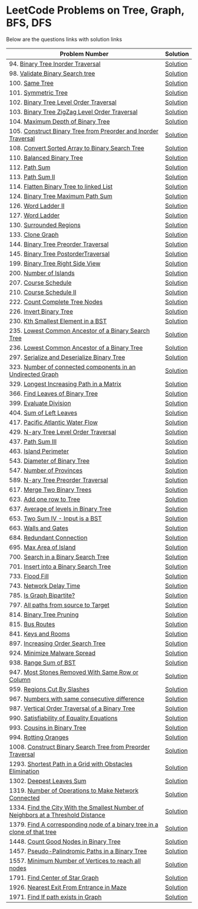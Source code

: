 # LeetCode Problems on Tree, Graph, BFS, DFS

Below are the questions links with solution links

| Problem Number                                                                                                                                                                                  | Solution                                                                                                                                                                                |
| ----------------------------------------------------------------------------------------------------------------------------------------------------------------------------------------------- | --------------------------------------------------------------------------------------------------------------------------------------------------------------------------------------- |
| 94. [Binary Tree Inorder Traversal](https://leetcode.com/problems/binary-tree-inorder-traversal)                                                                                                | [Solution](https://github.com/HarshOza36/LeetCode_Problems/blob/main/Tree%2C%20Graph%2C%20BFS%2C%20DFS/P94%20-%20binaryTreeInorderTraversal.py)                                         |
| 98. [Validate Binary Search tree](https://leetcode.com/problems/validate-binary-search-tree)                                                                                                    | [Solution](https://github.com/HarshOza36/LeetCode_Problems/blob/main/Tree%2C%20Graph%2C%20BFS%2C%20DFS/P98%20-%20validateBinarySearchTree.py)                                           |
| 100. [Same Tree](https://leetcode.com/problems/same-tree)                                                                                                                                       | [Solution](https://github.com/HarshOza36/LeetCode_Problems/blob/main/Tree%2C%20Graph%2C%20BFS%2C%20DFS/P100%20-%20sameTree.py)                                                          |
| 101. [Symmetric Tree](https://leetcode.com/problems/symmetric-tree/)                                                                                                                            | [Solution](https://github.com/HarshOza36/LeetCode_Problems/blob/main/Tree%2C%20Graph%2C%20BFS%2C%20DFS/P101%20-%20symmetricTree.py)                                                     |
| 102. [Binary Tree Level Order Traversal](https://leetcode.com/problems/binary-tree-level-order-traversal/)                                                                                      | [Solution](https://github.com/HarshOza36/LeetCode_Problems/blob/main/Tree%2C%20Graph%2C%20BFS%2C%20DFS/P102%20-%20binaryTreeLevelOrderTraversal.py)                                     |
| 103. [Binary Tree ZigZag Level Order Traversal](https://leetcode.com/problems/binary-tree-zigzag-level-order-traversal/)                                                                        | [Solution](https://github.com/HarshOza36/LeetCode_Problems/blob/main/Tree%2C%20Graph%2C%20BFS%2C%20DFS/P103%20-%20binaryTreeZigzagLevelOrderTraversal.py)                               |
| 104. [Maximum Depth of Binary Tree](https://leetcode.com/problems/maximum-depth-of-binary-tree)                                                                                                 | [Solution](https://github.com/HarshOza36/LeetCode_Problems/blob/main/Tree%2C%20Graph%2C%20BFS%2C%20DFS/P104%20-%20maxDepthofBinaryTree.py)                                              |
| 105. [Construct Binary Tree from Preorder and Inorder Traversal](https://leetcode.com/problems/construct-binary-tree-from-preorder-and-inorder-traversal)                                       | [Solution](https://github.com/HarshOza36/LeetCode_Problems/blob/main/Tree%2C%20Graph%2C%20BFS%2C%20DFS/P105%20-%20constructBinaryTreeFromPreorderAndInorderTraversal.py)                |
| 108. [Convert Sorted Array to Binary Search Tree](https://leetcode.com/problems/convert-sorted-array-to-binary-search-tree/)                                                                    | [Solution](https://github.com/HarshOza36/LeetCode_Problems/blob/main/Tree%2C%20Graph%2C%20BFS%2C%20DFS/P108%20-%20convertSortedArrayToBinarySearchTree.py)                              |
| 110. [Balanced Binary Tree](https://leetcode.com/problems/balanced-binary-tree/)                                                                                                                | [Solution](https://github.com/HarshOza36/LeetCode_Problems/blob/main/Tree%2C%20Graph%2C%20BFS%2C%20DFS/P110%20-%20balancedBinaryTree.py)                                                |
| 112. [Path Sum](https://leetcode.com/problems/path-sum/)                                                                                                                                        | [Solution](https://github.com/HarshOza36/LeetCode_Problems/blob/main/Tree%2C%20Graph%2C%20BFS%2C%20DFS/P112%20-%20pathSum.py)                                                           |
| 113. [Path Sum II](https://leetcode.com/problems/path-sum-ii/)                                                                                                                                  | [Solution](https://github.com/HarshOza36/LeetCode_Problems/blob/main/Tree%2C%20Graph%2C%20BFS%2C%20DFS/P113%20-%20pathSum_II.py)                                                        |
| 114. [Flatten Binary Tree to linked List](https://leetcode.com/problems/flatten-binary-tree-to-linked-list/)                                                                                    | [Solution](https://github.com/HarshOza36/LeetCode_Problems/blob/main/Tree%2C%20Graph%2C%20BFS%2C%20DFS/P114%20-%20flattenBinaryTreeToLinkedList.py)                                     |
| 124. [Binary Tree Maximum Path Sum](https://leetcode.com/problems/binary-tree-maximum-path-sum/)                                                                                                | [Solution](https://github.com/HarshOza36/LeetCode_Problems/blob/main/Tree%2C%20Graph%2C%20BFS%2C%20DFS/P124%20-%20binaryTreeMaximumPathSum.py)                                          |
| 126. [Word Ladder II](https://leetcode.com/problems/word-ladder-ii)                                                                                                                             | [Solution](https://github.com/HarshOza36/LeetCode_Problems/blob/main/Tree%2C%20Graph%2C%20BFS%2C%20DFS/P126%20-%20wordLadder_II.py)                                                     |
| 127. [Word Ladder](https://leetcode.com/problems/word-ladder)                                                                                                                                   | [Solution](https://github.com/HarshOza36/LeetCode_Problems/blob/main/Tree%2C%20Graph%2C%20BFS%2C%20DFS/P127%20-%20wordLadder.py)                                                        |
| 130. [Surrounded Regions](https://leetcode.com/problems/surrounded-regions/)                                                                                                                    | [Solution](https://github.com/HarshOza36/LeetCode_Problems/blob/main/Tree%2C%20Graph%2C%20BFS%2C%20DFS/P130%20-%20surroundedRegions.py)                                                 |
| 133. [Clone Graph](https://leetcode.com/problems/clone-graph)                                                                                                                                   | [Solution](https://github.com/HarshOza36/LeetCode_Problems/blob/main/Tree%2C%20Graph%2C%20BFS%2C%20DFS/P133%20-%20cloneGraph.py)                                                        |
| 144. [Binary Tree Preorder Traversal](https://leetcode.com/problems/binary-tree-preorder-traversal)                                                                                             | [Solution](https://github.com/HarshOza36/LeetCode_Problems/blob/main/Tree%2C%20Graph%2C%20BFS%2C%20DFS/P144%20-%20binaryTreePreorderTraversal.py)                                       |
| 145. [Binary Tree PostorderTraversal](https://leetcode.com/problems/binary-tree-postorder-traversal)                                                                                            | [Solution](https://github.com/HarshOza36/LeetCode_Problems/blob/main/Tree%2C%20Graph%2C%20BFS%2C%20DFS/P145%20-%20binaryTreePostorderTraversal.py)                                      |
| 199. [Binary Tree Right Side View](https://leetcode.com/problems/binary-tree-right-side-view/)                                                                                                  | [Solution](https://github.com/HarshOza36/LeetCode_Problems/blob/main/Tree%2C%20Graph%2C%20BFS%2C%20DFS/P199%20-%20binaryTreeRightSideView.py)                                           |
| 200. [Number of Islands](https://leetcode.com/problems/number-of-islands/)                                                                                                                      | [Solution](https://github.com/HarshOza36/LeetCode_Problems/blob/main/Tree%2C%20Graph%2C%20BFS%2C%20DFS/P200%20-%20numberOfIslands.py)                                                   |
| 207. [Course Schedule](https://leetcode.com/problems/course-schedule/)                                                                                                                          | [Solution](https://github.com/HarshOza36/LeetCode_Problems/blob/main/Tree%2C%20Graph%2C%20BFS%2C%20DFS/P207%20-%20courseSchedule.py)                                                    |
| 210. [Course Schedule II](https://leetcode.com/problems/course-schedule-ii/)                                                                                                                    | [Solution](https://github.com/HarshOza36/LeetCode_Problems/blob/main/Tree%2C%20Graph%2C%20BFS%2C%20DFS/P210%20-%20courseSchedule_II.py)                                                 |
| 222. [Count Complete Tree Nodes](https://leetcode.com/problems/count-complete-tree-nodes/)                                                                                                      | [Solution](https://github.com/HarshOza36/LeetCode_Problems/blob/main/Tree%2C%20Graph%2C%20BFS%2C%20DFS/P222%20-%20countCompleteTreeNodes.py)                                            |
| 226. [Invert Binary Tree](https://leetcode.com/problems/invert-binary-tree/)                                                                                                                    | [Solution](https://github.com/HarshOza36/LeetCode_Problems/blob/main/Tree%2C%20Graph%2C%20BFS%2C%20DFS/P226%20-%20invertBinaryTree.py)                                                  |
| 230. [Kth Smallest Element in a BST](https://leetcode.com/problems/kth-smallest-element-in-a-bst/)                                                                                              | [Solution](https://github.com/HarshOza36/LeetCode_Problems/blob/main/Tree%2C%20Graph%2C%20BFS%2C%20DFS/P230%20-%20kthSmallestElementInaBST.py)                                          |
| 235. [Lowest Common Ancestor of a Binary Search Tree](https://leetcode.com/problems/lowest-common-ancestor-of-a-binary-search-tree/)                                                            | [Solution](https://github.com/HarshOza36/LeetCode_Problems/blob/main/Tree%2C%20Graph%2C%20BFS%2C%20DFS/P235%20-%20lowestCommonAncestorOfABinarySearchTree.py)                           |
| 236. [Lowest Common Ancestor of a Binary Tree](https://leetcode.com/problems/lowest-common-ancestor-of-a-binary-tree)                                                                           | [Solution](https://github.com/HarshOza36/LeetCode_Problems/blob/main/Tree%2C%20Graph%2C%20BFS%2C%20DFS/P236%20-%20lowestCommonAncestorOfABinaryTree.py)                                 |
| 297. [Serialize and Deserialize Binary Tree](https://leetcode.com/problems/serialize-and-deserialize-binary-tree/)                                                                              | [Solution](https://github.com/HarshOza36/LeetCode_Problems/blob/main/Tree%2C%20Graph%2C%20BFS%2C%20DFS/P297%20-%20serializeAndDeserializeBinaryTree.py)                                 |
| 323. [Number of connected components in an Undirected Graph](https://leetcode.com/problems/number-of-connected-components-in-an-undirected-graph)                                               | [Solution](https://github.com/HarshOza36/LeetCode_Problems/blob/main/Tree%2C%20Graph%2C%20BFS%2C%20DFS/P323%20-%20numberOfConnectedComponentsInAnUndirectedGraph.py)                    |
| 329. [Longest Increasing Path in a Matrix](https://leetcode.com/problems/longest-increasing-path-in-a-matrix/description/)                                                                      | [Solution](https://github.com/HarshOza36/LeetCode_Problems/blob/main/Tree%2C%20Graph%2C%20BFS%2C%20DFS/P329%20-%20longestIncreasingPathInAMatrix.py)                                                                                                                                                                            |
| 366. [Find Leaves of Binary Tree](https://leetcode.com/problems/find-leaves-of-binary-tree/)                                                                                                    | [Solution](https://github.com/HarshOza36/LeetCode_Problems/blob/main/Tree%2C%20Graph%2C%20BFS%2C%20DFS/P366%20-%20findLeavesOfBinaryTree.py)                                            |
| 399. [Evaluate Division](https://leetcode.com/problems/evaluate-division)                                                                                                                       | [Solution](https://github.com/HarshOza36/LeetCode_Problems/blob/main/Tree%2C%20Graph%2C%20BFS%2C%20DFS/P399%20-%20evaluateDivision.py)                                                  |
| 404. [Sum of Left Leaves](https://leetcode.com/problems/sum-of-left-leaves/)                                                                                                                    | [Solution](https://github.com/HarshOza36/LeetCode_Problems/blob/main/Tree%2C%20Graph%2C%20BFS%2C%20DFS/P404%20-%20sumOfLeftLeaves.py)                                                   |
| 417. [Pacific Atlantic Water Flow](https://leetcode.com/problems/pacific-atlantic-water-flow)                                                                                                   | [Solution](https://github.com/HarshOza36/LeetCode_Problems/blob/main/Tree%2C%20Graph%2C%20BFS%2C%20DFS/P417%20-%20pacificAtlanticWaterFlow.py)                                          |
| 429. [N-ary Tree Level Order Traversal](https://leetcode.com/problems/n-ary-tree-level-order-traversal/)                                                                                        | [Solution](https://github.com/HarshOza36/LeetCode_Problems/blob/main/Tree%2C%20Graph%2C%20BFS%2C%20DFS/P429%20-%20n_aryTreeLevelOrderTraversal.py)                                      |
| 437. [Path Sum III](https://leetcode.com/problems/path-sum-iii/)                                                                                                                                | [Solution](https://github.com/HarshOza36/LeetCode_Problems/blob/main/Tree%2C%20Graph%2C%20BFS%2C%20DFS/P437%20-%20pathSum_III.py)                                                       |
| 463. [Island Perimeter](https://leetcode.com/problems/island-perimeter/)                                                                                                                        | [Solution](https://github.com/HarshOza36/LeetCode_Problems/blob/main/Tree%2C%20Graph%2C%20BFS%2C%20DFS/P463%20-%20islandPerimeter.py)                                                   |
| 543. [Diameter of Binary Tree](https://leetcode.com/problems/diameter-of-binary-tree)                                                                                                           | [Solution](https://github.com/HarshOza36/LeetCode_Problems/blob/main/Tree%2C%20Graph%2C%20BFS%2C%20DFS/P543%20-%20diameterOfBinaryTree.py)                                              |
| 547. [Number of Provinces](https://leetcode.com/problems/number-of-provinces)                                                                                                                   | [Solution](https://github.com/HarshOza36/LeetCode_Problems/blob/main/Tree%2C%20Graph%2C%20BFS%2C%20DFS/P547%20-%20numberOfProvinces.py)                                                 |
| 589. [N-ary Tree Preorder Traversal](https://leetcode.com/problems/n-ary-tree-preorder-traversal/)                                                                                              | [Solution](https://github.com/HarshOza36/LeetCode_Problems/blob/main/Tree%2C%20Graph%2C%20BFS%2C%20DFS/P589%20-%20n_aryTreePreorderTraversal.py)                                        |
| 617. [Merge Two Binary Trees](https://leetcode.com/problems/merge-two-binary-trees)                                                                                                             | [Solution](https://github.com/HarshOza36/LeetCode_Problems/blob/main/Tree%2C%20Graph%2C%20BFS%2C%20DFS/P617%20-%20mergeTwoBinaryTrees.py)                                               |
| 623. [Add one row to Tree](https://leetcode.com/problems/add-one-row-to-tree/)                                                                                                                  | [Solution](https://github.com/HarshOza36/LeetCode_Problems/blob/main/Tree%2C%20Graph%2C%20BFS%2C%20DFS/P623%20-%20addOneRowToTree.py)                                                   |
| 637. [Average of levels in Binary Tree](https://leetcode.com/problems/average-of-levels-in-binary-tree/)                                                                                        | [Solution](https://github.com/HarshOza36/LeetCode_Problems/blob/main/Tree%2C%20Graph%2C%20BFS%2C%20DFS/P637%20-%20averageOfLevelsInBinaryTree.py)                                       |
| 653. [Two Sum IV - Input is a BST](https://leetcode.com/problems/two-sum-iv-input-is-a-bst)                                                                                                     | [Solution](https://github.com/HarshOza36/LeetCode_Problems/blob/main/Tree%2C%20Graph%2C%20BFS%2C%20DFS/P653%20-%20TwoSumIV_InputIsBST.py)                                               |
| 663. [Walls and Gates](https://leetcode.com/problems/walls-and-gates/)                                                                                                                          | [Solution](https://github.com/HarshOza36/LeetCode_Problems/blob/main/Tree%2C%20Graph%2C%20BFS%2C%20DFS/P663%20-%20wallsAndGates.py)                                                     |
| 684. [Redundant Connection](https://leetcode.com/problems/redundant-connection)                                                                                                                 | [Solution](https://github.com/HarshOza36/LeetCode_Problems/blob/main/Tree%2C%20Graph%2C%20BFS%2C%20DFS/P684%20-%20redundantConnection.py)                                               |
| 695. [Max Area of Island](https://leetcode.com/problems/max-area-of-island)                                                                                                                     | [Solution](https://github.com/HarshOza36/LeetCode_Problems/blob/main/Tree%2C%20Graph%2C%20BFS%2C%20DFS/P695%20-%20maxAreaOfIsland.py)                                                   |
| 700. [Search in a Binary Search Tree](https://leetcode.com/problems/search-in-a-binary-search-tree/)                                                                                            | [Solution](https://github.com/HarshOza36/LeetCode_Problems/blob/main/Tree%2C%20Graph%2C%20BFS%2C%20DFS/P700%20-%20SearchInBST.py)                                                       |
| 701. [Insert into a Binary Search Tree](https://leetcode.com/problems/insert-into-a-binary-search-tree)                                                                                         | [Solution](https://github.com/HarshOza36/LeetCode_Problems/blob/main/Tree%2C%20Graph%2C%20BFS%2C%20DFS/P701%20-%20insertIntoABinarySearchTree.py)                                       |
| 733. [Flood Fill](https://leetcode.com/problems/flood-fill)                                                                                                                                     | [Solution](https://github.com/HarshOza36/LeetCode_Problems/blob/main/Tree%2C%20Graph%2C%20BFS%2C%20DFS/P733%20-%20floodFill.py)                                                         |
| 743. [Network Delay Time](https://leetcode.com/problems/network-delay-time/)                                                                                                                    | [Solution](https://github.com/HarshOza36/LeetCode_Problems/blob/main/Tree%2C%20Graph%2C%20BFS%2C%20DFS/P743%20-%20networkDelayTime.py)                                                  |
| 785. [Is Graph Bipartite?](https://leetcode.com/problems/is-graph-bipartite)                                                                                                                    | [Solution](https://github.com/HarshOza36/LeetCode_Problems/blob/main/Tree%2C%20Graph%2C%20BFS%2C%20DFS/P785%20-%20isGraphBipartite.py)                                                  |
| 797. [All paths from source to Target](https://leetcode.com/problems/all-paths-from-source-to-target)                                                                                           | [Solution](https://github.com/HarshOza36/LeetCode_Problems/blob/main/Tree%2C%20Graph%2C%20BFS%2C%20DFS/P797%20-%20allPathsFromSourceToTarget.py)                                        |
| 814. [Binary Tree Pruning](https://leetcode.com/problems/binary-tree-pruning/)                                                                                                                  | [Solution](https://github.com/HarshOza36/LeetCode_Problems/blob/main/Tree%2C%20Graph%2C%20BFS%2C%20DFS/P814%20-%20binaryTreePruning.py)                                                 |
| 815. [Bus Routes](https://leetcode.com/problems/bus-routes/)                                                                                                                                    | [Solution](https://github.com/HarshOza36/LeetCode_Problems/blob/main/Tree%2C%20Graph%2C%20BFS%2C%20DFS/P815%20-%20busRoutes.py)                                                         |
| 841. [Keys and Rooms](https://leetcode.com/problems/keys-and-rooms)                                                                                                                             | [Solution](https://github.com/HarshOza36/LeetCode_Problems/blob/main/Tree%2C%20Graph%2C%20BFS%2C%20DFS/P841%20-%20keysAndRooms.py)                                                      |
| 897. [Increasing Order Search Tree](https://leetcode.com/problems/increasing-order-search-tree)                                                                                                 | [Solution](https://github.com/HarshOza36/LeetCode_Problems/blob/main/Tree%2C%20Graph%2C%20BFS%2C%20DFS/P897%20-%20increasingOrderSearchTree.py)                                         |
| 924. [Minimize Malware Spread](https://leetcode.com/problems/minimize-malware-spread)                                                                                                           | [Solution](https://github.com/HarshOza36/LeetCode_Problems/blob/main/Tree%2C%20Graph%2C%20BFS%2C%20DFS/P924%20-%20minimizaMalwareSpread.py)                                             |
| 938. [Range Sum of BST](https://leetcode.com/problems/range-sum-of-bst)                                                                                                                         | [Solution](https://github.com/HarshOza36/LeetCode_Problems/blob/main/Tree%2C%20Graph%2C%20BFS%2C%20DFS/P938%20-%20rangeSumOfBST.py)                                                     |
| 947. [Most Stones Removed With Same Row or Column](https://leetcode.com/problems/most-stones-removed-with-same-row-or-column/)                                                                  | [Solution](https://github.com/HarshOza36/LeetCode_Problems/blob/main/Tree%2C%20Graph%2C%20BFS%2C%20DFS/P947%20-%20mostStonesRemovedWithSameRowOrColumn.py)                              |
| 959. [Regions Cut By Slashes](https://leetcode.com/problems/regions-cut-by-slashes)                                                                                                             | [Solution](https://github.com/HarshOza36/LeetCode_Problems/blob/main/Tree%2C%20Graph%2C%20BFS%2C%20DFS/P959%20-%20regionsCutBySlashes.py)                                               |
| 967. [Numbers with same consecutive difference](https://leetcode.com/problems/numbers-with-same-consecutive-differences/)                                                                       | [Solution](https://github.com/HarshOza36/LeetCode_Problems/blob/main/Tree%2C%20Graph%2C%20BFS%2C%20DFS/P967%20-%20numbersWithSameConsecutiveDifference.py)                              |
| 987. [Vertical Order Traversal of a Binary Tree](https://leetcode.com/problems/vertical-order-traversal-of-a-binary-tree/)                                                                      | [Solution](https://github.com/HarshOza36/LeetCode_Problems/blob/main/Tree%2C%20Graph%2C%20BFS%2C%20DFS/P987%20-%20verticalOrderTraversalOfABinaryTree.py)                               |
| 990. [Satisfiability of Equality Equations](https://leetcode.com/problems/satisfiability-of-equality-equations/)                                                                                | [Solution](https://github.com/HarshOza36/LeetCode_Problems/blob/main/Tree%2C%20Graph%2C%20BFS%2C%20DFS/P990%20-%20satisfiabilityOfEqualityEquations.py)                                 |
| 993. [Cousins in Binary Tree](https://leetcode.com/problems/cousins-in-binary-tree/)                                                                                                            | [Solution](https://github.com/HarshOza36/LeetCode_Problems/blob/main/Tree%2C%20Graph%2C%20BFS%2C%20DFS/P993%20-%20cousinsInBinaryTree.py)                                               |
| 994. [Rotting Oranges](https://leetcode.com/problems/rotting-oranges/)                                                                                                                          | [Solution](https://github.com/HarshOza36/LeetCode_Problems/blob/main/Tree%2C%20Graph%2C%20BFS%2C%20DFS/P994%20-%20rottingOranges.py)                                                    |
| 1008. [Construct Binary Search Tree from Preorder Traversal](https://leetcode.com/problems/construct-binary-search-tree-from-preorder-traversal/)                                               | [Solution](https://github.com/HarshOza36/LeetCode_Problems/blob/main/Tree%2C%20Graph%2C%20BFS%2C%20DFS/P1008%20-%20constructBinarySearchTreeFromPreorderTraversal.py)                   |
| 1293. [Shortest Path in a Grid with Obstacles Elimination](https://leetcode.com/problems/shortest-path-in-a-grid-with-obstacles-elimination/)                                                   | [Solution](https://github.com/HarshOza36/LeetCode_Problems/blob/main/Tree%2C%20Graph%2C%20BFS%2C%20DFS/P1293%20-%20shortestPathInGridwithObstaclesElimination.py)                       |
| 1302. [Deepest Leaves Sum](https://leetcode.com/problems/deepest-leaves-sum)                                                                                                                    | [Solution](https://github.com/HarshOza36/LeetCode_Problems/blob/main/Tree%2C%20Graph%2C%20BFS%2C%20DFS/P1302%20-%20deepestLeavesSum.py)                                                 |
| 1319. [Number of Operations to Make Network Connected](https://leetcode.com/problems/number-of-operations-to-make-network-connected/)                                                           | [Solution](https://github.com/HarshOza36/LeetCode_Problems/blob/main/Tree%2C%20Graph%2C%20BFS%2C%20DFS/P1319%20-%20numberOfOperationsToMakeNetworkConnected.py)                         |
| 1334. [Find the City With the Smallest Number of Neighbors at a Threshold Distance](https://leetcode.com/problems/find-the-city-with-the-smallest-number-of-neighbors-at-a-threshold-distance/) | [Solution](https://github.com/HarshOza36/LeetCode_Problems/blob/main/Tree%2C%20Graph%2C%20BFS%2C%20DFS/P1334%20-%20findTheCityWithTheSmallestNumberOfNeighboursAtAThresholdDistance.py) |
| 1379. [Find A corresponding node of a binary tree in a clone of that tree](https://leetcode.com/problems/find-a-corresponding-node-of-a-binary-tree-in-a-clone-of-that-tree)                    | [Solution](https://github.com/HarshOza36/LeetCode_Problems/blob/main/Tree%2C%20Graph%2C%20BFS%2C%20DFS/P1379%20-%20findACorrespondingNodeofaBinaryTreeinaCloneofThatTree.py)            |
| 1448. [Count Good Nodes in Binary Tree](https://leetcode.com/problems/count-good-nodes-in-binary-tree/)                                                                                         | [Solution](https://github.com/HarshOza36/LeetCode_Problems/blob/main/Tree%2C%20Graph%2C%20BFS%2C%20DFS/P1448%20-%20countGoodNodesInBinartyTree.py)                                      |
| 1457. [Pseudo-Palindromic Paths in a Binary Tree](https://leetcode.com/problems/pseudo-palindromic-paths-in-a-binary-tree/)                                                                     | [Solution](https://github.com/HarshOza36/LeetCode_Problems/blob/main/Tree%2C%20Graph%2C%20BFS%2C%20DFS/P1457%20-%20pseudoPalindromicPathsInABinaryTree.txt)                             |
| 1557. [Minimum Number of Vertices to reach all nodes](https://leetcode.com/problems/minimum-number-of-vertices-to-reach-all-nodes)                                                              | [Solution](https://github.com/HarshOza36/LeetCode_Problems/blob/main/Tree%2C%20Graph%2C%20BFS%2C%20DFS/P1557%20-%20minimumNumberOfVerticesToReachAllNodes.py)                           |
| 1791. [Find Center of Star Graph](https://leetcode.com/problems/find-center-of-star-graph)                                                                                                      | [Solution](https://github.com/HarshOza36/LeetCode_Problems/blob/main/Tree%2C%20Graph%2C%20BFS%2C%20DFS/P1791%20-%20findCenterOfStarGraph.py)                                            |
| 1926. [Nearest Exit From Entrance in Maze](https://leetcode.com/problems/nearest-exit-from-entrance-in-maze/description/)                                                                       | [Solution](https://github.com/HarshOza36/LeetCode_Problems/blob/main/Tree%2C%20Graph%2C%20BFS%2C%20DFS/P1926%20-%20nearestExitFromEntranceInMaze.py)                                                                                                                                                                            |
| 1971. [Find If path exists in Graph](https://leetcode.com/problems/find-if-path-exists-in-graph)                                                                                                | [Solution](https://github.com/HarshOza36/LeetCode_Problems/blob/main/Tree%2C%20Graph%2C%20BFS%2C%20DFS/P1971%20-%20findIfPathExistsInGraph.py)                                          |
